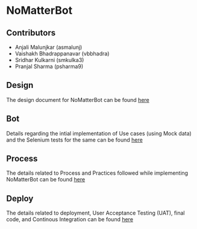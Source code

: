 # NoMatterBot

## Contributors

+ Anjali Malunjkar (asmalunj)
+ Vaishakh Bhadrappanavar (vbbhadra)
+ Sridhar Kulkarni (smkulka3)
+ Pranjal Sharma (psharma9)

## Design

The design document for NoMatterBot can be found [here](https://github.ncsu.edu/csc510-fall2019/CSC510-12/blob/master/DESIGN.md)

## Bot  

Details regarding the intial implementation of Use cases (using Mock data) and the Selenium tests for the same can be found [here](https://github.ncsu.edu/csc510-fall2019/CSC510-12/blob/master/BOT.md) 

## Process

The details related to Process and Practices followed while implementing NoMatterBot can be found [here](https://github.ncsu.edu/csc510-fall2019/CSC510-12/blob/master/PROCESS.md)

## Deploy

The details related to deployment, User Acceptance Testing (UAT), final code, and Continous Integration can be found [here](https://github.ncsu.edu/csc510-fall2019/CSC510-12/blob/master/DEPLOY.md)
